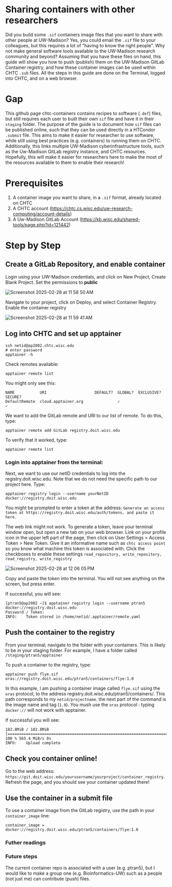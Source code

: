 # Sharing containers with other researchers

Did you build some `.sif` containers image files that you want to share with other people at UW-Madison? 
Yes, you could email the `.sif` file to your colleagues, but this requires a lot of "having to know the right people".
Why not make general software tools available to the UW-Madison research community and beyond?
Assuming that you have these files on hand, this guide will show you how to push (publish) them on the UW-Madison GitLab Container registry, and how these container images can be used within CHTC `.sub` files.
All the steps in this guide are done on the Terminal, logged into CHTC, and on a web browser.

# Gap

This github page chtc-containers contains recipes to software (`.def`) files, but still requires each user to built their own `sif` file and have it in their `staging` folder.
The purpose of the guide is to document how `sif` files can be published online, such that they can be used directly in a HTCondor `.submit` file. This aims to make it easier for researcher to use software, while still using best practices (e.g. containers) to running them on CHTC.
Additionally, this links multiple UW-Madison cyberinfrastructure tools, such as the Uw-Madison GitLab registry instance, and CHTC resources. Hopefully, this will make it easier for researchers here to make the most of the resources available to them to enable their research!

# Prerequisites
1. A container image you want to share, in a `.sif` format, already located on CHTC
2. A CHTC account (https://chtc.cs.wisc.edu/uw-research-computing/account-details)
3. A Uw-Madison GitLab Account (https://kb.wisc.edu/shared-tools/page.php?id=121442)

# Step by Step
## Create a GitLab Repository, and enable container 

Login using your UW-Madison credentials, and click on New Project, Create Blank Project. Set the permissions to **public**

![Screenshot 2025-02-28 at 11 58 50 AM](https://github.com/user-attachments/assets/b5562ecd-afa2-4740-958c-9c3ae1aed0f1)

Navigate to your project, click on Deploy, and select Container Registry. Enable the container registry

![Screenshot 2025-02-28 at 11 59 41 AM](https://github.com/user-attachments/assets/7270bcfe-4fc3-4b30-89fe-428d9316f386)

## Log into CHTC and set up apptainer
```
ssh netid@ap2002.chtc.wisc.edu
# enter password
apptainer -h
```

Check remotes available:
```
apptainer remote list
```

You might only see this:
```
NAME           URI                     DEFAULT?  GLOBAL?  EXCLUSIVE?  SECURE?
DefaultRemote  cloud.apptainer.org               ✓                    ✓
```
We want to add the GitLab remote and URI to our list of remote. To do this, type:

```
apptainer remote add GitLab registry.doit.wisc.edu
```
To verify that it worked, type:
```
apptainer remote list
```

### Login into apptainer from the terminal:

Next, we want to use our netID credentials to log into the registry.doit.wisc.edu. Note that we do not need the specific path to our project here.
Type:
```
apptainer registry login --username yourNetID docker://registry.doit.wisc.edu
```
You might be prompted to enter a token at the address:
`
Generate an access token at https://registry.doit.wisc.edu/auth/tokens, and paste it here.
`

The web link might not work. To generate a token, leave your terminal window open, but open a new tab on your web browser. Link on your profile icon in the upper left part of the page, then click on User Settings > Access Token > New Token. 
Give it an informative name such as `chtc access point` so you know what machine this token is associated with.
Click the checkboxes to enable these settings
`read_repository, write_repository, read_registry, write_registry`

![Screenshot 2025-02-28 at 12 06 05 PM](https://github.com/user-attachments/assets/924be0cb-d5d6-4b8b-bb87-d4aa49153e77)

Copy and paste the token into the terminal.
You will not see anything on the screen, but press enter.

If successful, you will see:
```
[ptran5@ap2002 ~]$ apptainer registry login --username ptran5 docker://registry.doit.wisc.edu
Password / Token: 
INFO:    Token stored in /home/netid/.apptainer/remote.yaml
```

## Push the container to the registry

From your terminal, navigate to the folder with your containers. This is likely to be in your staging folder.
For example, I have a folder called `/staging/ptran5/apptainer`

To push a container to the registry, type:

```
apptainer push flye.sif oras://registry.doit.wisc.edu/ptran5/containers/flye:1.0
```

In this example, I am pushing a container image called `flye.sif` using the `oras` protocol, to the address registry.doit.wisc.edu/ptran5/containers/. This path corresponds to my `netid/projectname`.
the next part of the command is the image name and tag (`1.0`). You mush use the `oras` protocol : typing `docker://` will not work with apptainer.

If successful you will see:

```
182.8MiB / 182.8MiB [===============================================================================================================] 100 % 565.4 MiB/s 0s
INFO:    Upload complete
```

## Check you container online!
Go to the web address:
`https://git.doit.wisc.edu/yourusername/yourproject/container_registry`. Refresh the page, and you should see your container updated there!

## Use the container in a submit file

To use a container image from the GitLab registry, use the path in your `container_image` line:
```
container_image = docker://registry.doit.wisc.edu/ptran5/containers/flye:1.0
```


### Futher readings


### Future steps
The current container repo is associated with a user (e.g. ptran5), but I would like to make a group one (e.g. Bioinformatics-UW) such as a people (not just me) can contribute (push) files.


